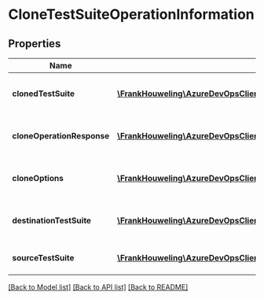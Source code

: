 # CloneTestSuiteOperationInformation

## Properties
Name | Type | Description | Notes
------------ | ------------- | ------------- | -------------
**clonedTestSuite** | [**\FrankHouweling\AzureDevOpsClient\TestPlan\Model\TestSuiteReferenceWithProject**](TestSuiteReferenceWithProject.md) | Information of newly cloned Test Suite | [optional] 
**cloneOperationResponse** | [**\FrankHouweling\AzureDevOpsClient\TestPlan\Model\CloneOperationCommonResponse**](CloneOperationCommonResponse.md) | Various information related to the clone | [optional] 
**cloneOptions** | [**\FrankHouweling\AzureDevOpsClient\TestPlan\Model\CloneOptions**](CloneOptions.md) | Test Plan Clone create parameters | [optional] 
**destinationTestSuite** | [**\FrankHouweling\AzureDevOpsClient\TestPlan\Model\TestSuiteReferenceWithProject**](TestSuiteReferenceWithProject.md) | Information of destination Test Suite | [optional] 
**sourceTestSuite** | [**\FrankHouweling\AzureDevOpsClient\TestPlan\Model\TestSuiteReferenceWithProject**](TestSuiteReferenceWithProject.md) | Information of source Test Suite | [optional] 

[[Back to Model list]](../README.md#documentation-for-models) [[Back to API list]](../README.md#documentation-for-api-endpoints) [[Back to README]](../README.md)


